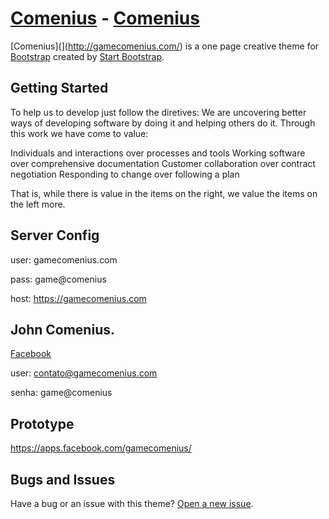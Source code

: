 # [Comenius](http://gamecomenius.com/) - [Comenius](http://gamecomenius.com/)
 
[Comenius](](http://gamecomenius.com/) is a one page creative theme for [Bootstrap](http://getbootstrap.com/) created by [Start Bootstrap](http://startbootstrap.com/).

## Getting Started

To help us to develop just follow the diretives:
 We are uncovering better ways of developing
software by doing it and helping others do it.
Through this work we have come to value:

Individuals and interactions over processes and tools
Working software over comprehensive documentation
Customer collaboration over contract negotiation
Responding to change over following a plan

That is, while there is value in the items on
the right, we value the items on the left more.

## Server Config

user: gamecomenius.com

pass: game@comenius

host: https://gamecomenius.com


## John Comenius.

[Facebook](https://www.facebook.com/profile.php?id=100009506569098)

user: contato@gamecomenius.com

senha: game@comenius

## Prototype

https://apps.facebook.com/gamecomenius/

## Bugs and Issues

Have a bug or an issue with this theme? [Open a new issue](https://github.com/BioSCADA/comenius/issues).
  


 
